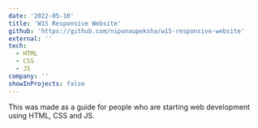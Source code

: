 ```yaml
---
date: '2022-05-10'
title: 'W15 Responsive Website'
github: 'https://github.com/nipunaupeksha/w15-responsive-website'
external: ''
tech:
  - HTML
  - CSS
  - JS
company: ''
showInProjects: false
---
```


This was made as a guide for people who are starting web development using HTML, CSS and JS. 